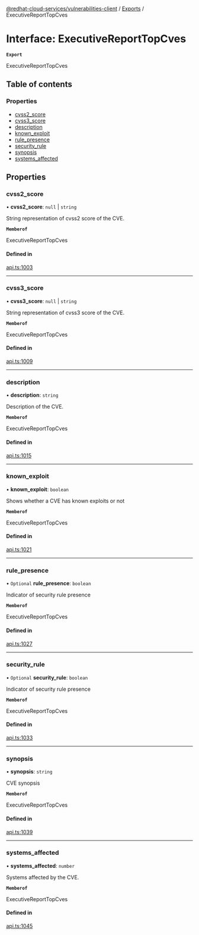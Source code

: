 [@redhat-cloud-services/vulnerabilities-client](../README.md) / [Exports](../modules.md) / ExecutiveReportTopCves

# Interface: ExecutiveReportTopCves

**`Export`**

ExecutiveReportTopCves

## Table of contents

### Properties

- [cvss2\_score](ExecutiveReportTopCves.md#cvss2_score)
- [cvss3\_score](ExecutiveReportTopCves.md#cvss3_score)
- [description](ExecutiveReportTopCves.md#description)
- [known\_exploit](ExecutiveReportTopCves.md#known_exploit)
- [rule\_presence](ExecutiveReportTopCves.md#rule_presence)
- [security\_rule](ExecutiveReportTopCves.md#security_rule)
- [synopsis](ExecutiveReportTopCves.md#synopsis)
- [systems\_affected](ExecutiveReportTopCves.md#systems_affected)

## Properties

### cvss2\_score

• **cvss2\_score**: ``null`` \| `string`

String representation of cvss2 score of the CVE.

**`Memberof`**

ExecutiveReportTopCves

#### Defined in

[api.ts:1003](https://github.com/RedHatInsights/javascript-clients/blob/main/packages/vulnerabilities/git-api/api.ts#L1003)

___

### cvss3\_score

• **cvss3\_score**: ``null`` \| `string`

String representation of cvss3 score of the CVE.

**`Memberof`**

ExecutiveReportTopCves

#### Defined in

[api.ts:1009](https://github.com/RedHatInsights/javascript-clients/blob/main/packages/vulnerabilities/git-api/api.ts#L1009)

___

### description

• **description**: `string`

Description of the CVE.

**`Memberof`**

ExecutiveReportTopCves

#### Defined in

[api.ts:1015](https://github.com/RedHatInsights/javascript-clients/blob/main/packages/vulnerabilities/git-api/api.ts#L1015)

___

### known\_exploit

• **known\_exploit**: `boolean`

Shows whether a CVE has known exploits or not

**`Memberof`**

ExecutiveReportTopCves

#### Defined in

[api.ts:1021](https://github.com/RedHatInsights/javascript-clients/blob/main/packages/vulnerabilities/git-api/api.ts#L1021)

___

### rule\_presence

• `Optional` **rule\_presence**: `boolean`

Indicator of security rule presence

**`Memberof`**

ExecutiveReportTopCves

#### Defined in

[api.ts:1027](https://github.com/RedHatInsights/javascript-clients/blob/main/packages/vulnerabilities/git-api/api.ts#L1027)

___

### security\_rule

• `Optional` **security\_rule**: `boolean`

Indicator of security rule presence

**`Memberof`**

ExecutiveReportTopCves

#### Defined in

[api.ts:1033](https://github.com/RedHatInsights/javascript-clients/blob/main/packages/vulnerabilities/git-api/api.ts#L1033)

___

### synopsis

• **synopsis**: `string`

CVE synopsis

**`Memberof`**

ExecutiveReportTopCves

#### Defined in

[api.ts:1039](https://github.com/RedHatInsights/javascript-clients/blob/main/packages/vulnerabilities/git-api/api.ts#L1039)

___

### systems\_affected

• **systems\_affected**: `number`

Systems affected by the CVE.

**`Memberof`**

ExecutiveReportTopCves

#### Defined in

[api.ts:1045](https://github.com/RedHatInsights/javascript-clients/blob/main/packages/vulnerabilities/git-api/api.ts#L1045)
